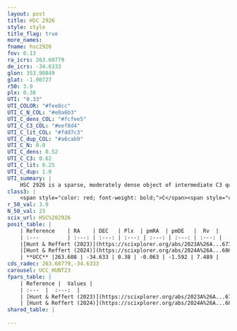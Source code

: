 ```yaml
---
layout: post
title: HSC 2926
style: style
title_flag: true
more_names: 
fname: hsc2926
fov: 0.13
ra_icrs: 263.60779
de_icrs: -34.6333
glon: 353.90849
glat: -1.00727
r50: 3.9
plx: 0.38
UTI: "0.33"
UTI_COLOR: "#fee8cc"
UTI_C_N_COL: "#e0a6b3"
UTI_C_dens_COL: "#fcfee5"
UTI_C_C3_COL: "#eef8d4"
UTI_C_lit_COL: "#fdd7c3"
UTI_C_dup_COL: "#a6cab9"
UTI_C_N: 0.0
UTI_C_dens: 0.52
UTI_C_C3: 0.62
UTI_C_lit: 0.25
UTI_C_dup: 1.0
UTI_summary: |
    HSC 2926 is a sparse, moderately dense object of intermediate C3 quality. It was recently reported in the literature.<br><br><span style="color: #99180f; font-weight: bold;">Warning: </span>contains less than 25 stars with <i>P>0.5</i> estimated.
class3: |
    <span style="color: red; font-weight: bold;">C</span><span style="color: green; font-weight: bold;">A</span>
r_50_val: 3.9
N_50_val: 23
scix_url: HSC%202926
posit_table: |
    | Reference    | RA    | DEC   | Plx  | pmRA  | pmDE   |  Rv  |
    | :---         | :---: | :---: | :---: | :---: | :---: | :---: |
    |[Hunt & Reffert (2023)](https://scixplorer.org/abs/2023A%26A...673A.114H) | 263.577 | -34.628 | 0.375 | -0.06 | -1.597 | -- |
    |[Hunt & Reffert (2024)](https://scixplorer.org/abs/2024A%26A...686A..42H) | 263.577 | -34.628 | 0.375 | -0.06 | -1.597 | -- |
    | **UCC** |263.608 | -34.633 | 0.38 | -0.063 | -1.592 | 7.489 | 
cds_radec: 263.60779,-34.6333
carousel: UCC_HUNT23
fpars_table: |
    | Reference |  Values |
    | :---  |  :---:  |
    | [Hunt & Reffert (2023)](https://scixplorer.org/abs/2023A%26A...673A.114H) | `AV50=4.082, diffAV50=1.852, MOD50=11.908, logAge50=6.747` |
    | [Hunt & Reffert (2024)](https://scixplorer.org/abs/2024A%26A...686A..42H) | `MassJ=374.781` |
shared_table: |
    
---
```


